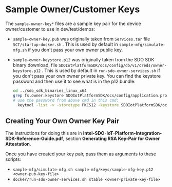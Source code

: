 # Sample Owner/Customer Keys

The `sample-owner-key*` files are a sample key pair for the device owner/customer to use in dev/test/demos:

- `sample-owner-key.pub` was originally taken from `Services.tar` file `SCT/startup-docker.sh` . This is used by default in `sample-mfg/simulate-mfg.sh` if you don't pass your own owner public key.
- `sample-owner-keystore.p12` was originally taken from the SDO SDK binary download, file `SDOIotPlatformSDK/ocs/config/db/v1/creds/owner-keystore.p12` . This is used by default in `run-sdo-owner-services.sh` if you don't pass your own owner private key. You can find the keystore password and then use it to see what is in the p12 bundle:

  ```bash
  cd ../sdo_sdk_binaries_linux_x64
  grep fs.owner.keystore SDOIotPlatformSDK/ocs/config/application.properties
  # use the password from above cmd in this cmd:
    keytool -list -v -storetype PKCS12 -keystore SDOIotPlatformSDK/ocs/config/db/v1/creds/owner-keystore.p12 -storepass '<keystore-password>'
  ```

## Creating Your Own Owner Key Pair

The instructions for doing this are in **Intel-SDO-IoT-Platform-Integration-SDK-Reference-Guide.pdf**, section **Generating RSA Key-Pair for Owner Attestation**.

Once you have created your key pair, pass them as arguments to these scripts:

- `sample-mfg/simulate-mfg.sh sample-mfg/keys/sample-mfg-key.p12 <owner-pub-key-file>`
- `docker/run-sdo-owner-services.sh stable <owner-private-key-file>`
